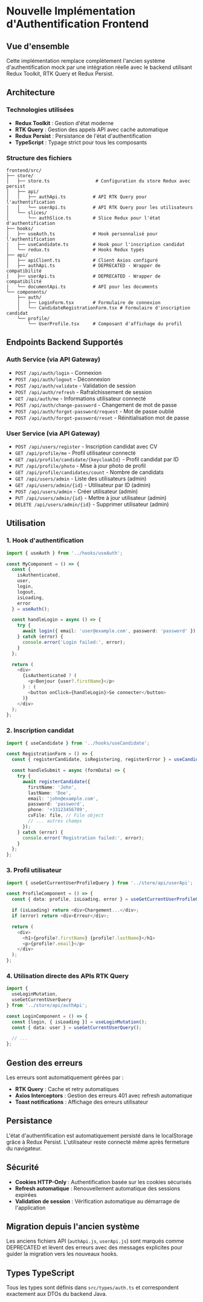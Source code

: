 # Nouvelle Implémentation d'Authentification Frontend

## Vue d'ensemble

Cette implémentation remplace complètement l'ancien système d'authentification mock par une intégration réelle avec le backend utilisant Redux Toolkit, RTK Query et Redux Persist.

## Architecture

### Technologies utilisées
- **Redux Toolkit** : Gestion d'état moderne
- **RTK Query** : Gestion des appels API avec cache automatique
- **Redux Persist** : Persistance de l'état d'authentification
- **TypeScript** : Typage strict pour tous les composants

### Structure des fichiers

```
frontend/src/
├── store/
│   ├── store.ts                 # Configuration du store Redux avec persist
│   ├── api/
│   │   ├── authApi.ts          # API RTK Query pour l'authentification
│   │   └── userApi.ts          # API RTK Query pour les utilisateurs
│   └── slices/
│       └── authSlice.ts        # Slice Redux pour l'état d'authentification
├── hooks/
│   ├── useAuth.ts              # Hook personnalisé pour l'authentification
│   ├── useCandidate.ts         # Hook pour l'inscription candidat
│   └── redux.ts                # Hooks Redux typés
├── api/
│   ├── apiClient.ts            # Client Axios configuré
│   ├── authApi.ts              # DEPRECATED - Wrapper de compatibilité
│   ├── userApi.ts              # DEPRECATED - Wrapper de compatibilité
│   └── documentApi.ts          # API pour les documents
└── components/
    ├── auth/
    │   ├── LoginForm.tsx       # Formulaire de connexion
    │   └── CandidateRegistrationForm.tsx # Formulaire d'inscription candidat
    └── profile/
        └── UserProfile.tsx     # Composant d'affichage du profil
```

## Endpoints Backend Supportés

### Auth Service (via API Gateway)
- `POST /api/auth/login` - Connexion
- `POST /api/auth/logout` - Déconnexion
- `POST /api/auth/validate` - Validation de session
- `POST /api/auth/refresh` - Rafraîchissement de session
- `GET /api/auth/me` - Informations utilisateur connecté
- `POST /api/auth/change-password` - Changement de mot de passe
- `POST /api/auth/forgot-password/request` - Mot de passe oublié
- `POST /api/auth/forgot-password/reset` - Réinitialisation mot de passe

### User Service (via API Gateway)
- `POST /api/users/register` - Inscription candidat avec CV
- `GET /api/profile/me` - Profil utilisateur connecté
- `GET /api/profile/candidate/{keycloakId}` - Profil candidat par ID
- `PUT /api/profile/photo` - Mise à jour photo de profil
- `GET /api/profile/candidates/count` - Nombre de candidats
- `GET /api/users/admin` - Liste des utilisateurs (admin)
- `GET /api/users/admin/{id}` - Utilisateur par ID (admin)
- `POST /api/users/admin` - Créer utilisateur (admin)
- `PUT /api/users/admin/{id}` - Mettre à jour utilisateur (admin)
- `DELETE /api/users/admin/{id}` - Supprimer utilisateur (admin)

## Utilisation

### 1. Hook d'authentification

```typescript
import { useAuth } from '../hooks/useAuth';

const MyComponent = () => {
  const { 
    isAuthenticated, 
    user, 
    login, 
    logout, 
    isLoading, 
    error 
  } = useAuth();

  const handleLogin = async () => {
    try {
      await login({ email: 'user@example.com', password: 'password' });
    } catch (error) {
      console.error('Login failed:', error);
    }
  };

  return (
    <div>
      {isAuthenticated ? (
        <p>Bonjour {user?.firstName}</p>
      ) : (
        <button onClick={handleLogin}>Se connecter</button>
      )}
    </div>
  );
};
```

### 2. Inscription candidat

```typescript
import { useCandidate } from '../hooks/useCandidate';

const RegistrationForm = () => {
  const { registerCandidate, isRegistering, registerError } = useCandidate();

  const handleSubmit = async (formData) => {
    try {
      await registerCandidate({
        firstName: 'John',
        lastName: 'Doe',
        email: 'john@example.com',
        password: 'password',
        phone: '+33123456789',
        cvFile: file, // File object
        // ... autres champs
      });
    } catch (error) {
      console.error('Registration failed:', error);
    }
  };
};
```

### 3. Profil utilisateur

```typescript
import { useGetCurrentUserProfileQuery } from '../store/api/userApi';

const ProfileComponent = () => {
  const { data: profile, isLoading, error } = useGetCurrentUserProfileQuery();

  if (isLoading) return <div>Chargement...</div>;
  if (error) return <div>Erreur</div>;

  return (
    <div>
      <h1>{profile?.firstName} {profile?.lastName}</h1>
      <p>{profile?.email}</p>
    </div>
  );
};
```

### 4. Utilisation directe des APIs RTK Query

```typescript
import { 
  useLoginMutation, 
  useGetCurrentUserQuery 
} from '../store/api/authApi';

const LoginComponent = () => {
  const [login, { isLoading }] = useLoginMutation();
  const { data: user } = useGetCurrentUserQuery();

  // ...
};
```

## Gestion des erreurs

Les erreurs sont automatiquement gérées par :
- **RTK Query** : Cache et retry automatiques
- **Axios Interceptors** : Gestion des erreurs 401 avec refresh automatique
- **Toast notifications** : Affichage des erreurs utilisateur

## Persistance

L'état d'authentification est automatiquement persisté dans le localStorage grâce à Redux Persist. L'utilisateur reste connecté même après fermeture du navigateur.

## Sécurité

- **Cookies HTTP-Only** : Authentification basée sur les cookies sécurisés
- **Refresh automatique** : Renouvellement automatique des sessions expirées
- **Validation de session** : Vérification automatique au démarrage de l'application

## Migration depuis l'ancien système

Les anciens fichiers API (`authApi.js`, `userApi.js`) sont marqués comme DEPRECATED et lèvent des erreurs avec des messages explicites pour guider la migration vers les nouveaux hooks.

## Types TypeScript

Tous les types sont définis dans `src/types/auth.ts` et correspondent exactement aux DTOs du backend Java.
